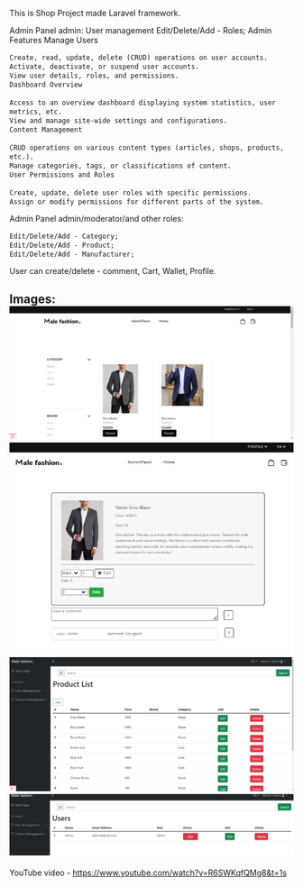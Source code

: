This is Shop Project made Laravel framework. 

Admin Panel admin:
    User management
    Edit/Delete/Add - Roles;
Admin Features
    Manage Users
    
    Create, read, update, delete (CRUD) operations on user accounts.
    Activate, deactivate, or suspend user accounts.
    View user details, roles, and permissions.
    Dashboard Overview
    
    Access to an overview dashboard displaying system statistics, user metrics, etc.
    View and manage site-wide settings and configurations.
    Content Management
    
    CRUD operations on various content types (articles, shops, products, etc.).
    Manage categories, tags, or classifications of content.
    User Permissions and Roles
    
    Create, update, delete user roles with specific permissions.
    Assign or modify permissions for different parts of the system.


Admin Panel admin/moderator/and other roles:

    Edit/Delete/Add - Category;
    Edit/Delete/Add - Product;
    Edit/Delete/Add - Manufacturer;


User can create/delete - comment, Cart, Wallet, Profile.


Images:
![img_1.png](img_1.png)
![img_2.png](img_2.png)
![img_3.png](img_3.png)
![img_4.png](img_4.png)
------------------------------ 
YouTube video - https://www.youtube.com/watch?v=R6SWKqfQMg8&t=1s
